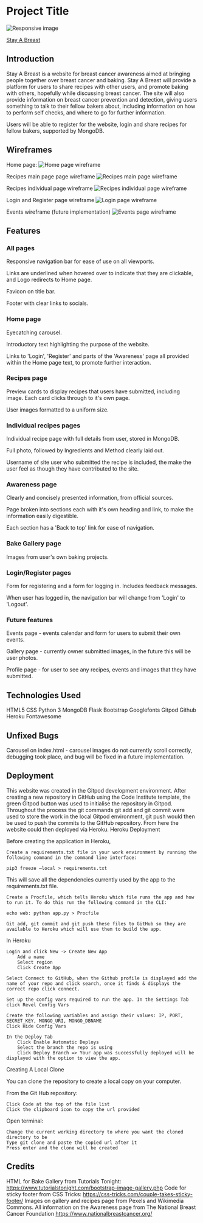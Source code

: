 # Project Title

![Responsive image](static/images/readme-images/live-screenshot.jpg)

[Stay A Breast](http://stay-a-breast.herokuapp.com/index)

## Introduction

Stay A Breast is a website for breast cancer awareness aimed at bringing people together over breast cancer and baking. Stay A Breast will provide a platform for users to share recipes with other users, and promote baking with others, hopefully while discussing breast cancer. The site will also provide information on breast cancer prevention and detection, giving users something to talk to their fellow bakers about, including information on how to perform self checks, and where to go for further information.

Users will be able to register for the website, login and share recipes for fellow bakers, supported by MongoDB.

## Wireframes

Home page:
![Home page wireframe](static/images/readme-images/home-wireframe.jpg)

Recipes main page page wireframe
![Recipes main page wireframe](static/images/readme-images/recipes-wireframe.jpg)

Recipes individual page wireframe
![Recipes individual page wireframe](static/images/readme-images/recipe-2.jpg)

Login and Register page wireframe
![Login page wireframe](static/images/readme-images/login-wireframe.jpg)

Events wireframe (future implementation)
![Events page wireframe](static/images/readme-images/events-wireframe.jpg)


## Features

### All pages

Responsive navigation bar for ease of use on all viewports.

Links are underlined when hovered over to indicate that they are clickable, and Logo redirects to Home page.

Favicon on title bar.

Footer with clear links to socials.

### Home page

Eyecatching carousel.

Introductory text highlighting the purpose of the website.

Links to 'Login', 'Register' and parts of the 'Awareness' page all provided within the Home page text, to promote further interaction.

### Recipes page

Preview cards to display recipes that users have submitted, including image. Each card clicks through to it's own page.

User images formatted to a uniform size.

### Individual recipes pages

Individual recipe page with full details from user, stored in MongoDB.

Full photo, followed by Ingredients and Method clearly laid out.

Username of site user who submitted the recipe is included, the make the user feel as though they have contributed to the site.

### Awareness page

Clearly and concisely presented information, from official sources.

Page broken into sections each with it's own heading and link, to make the information easily digestible.

Each section has a 'Back to top' link for ease of navigation.

### Bake Gallery page

Images from user's own baking projects.

### Login/Register pages

Form for registering and a form for logging in. Includes feedback messages.

When user has logged in, the navigation bar will change from 'Login' to 'Logout'.


### Future features

Events page - events calendar and form for users to submit their own events.

Gallery page - currently owner submitted images, in the future this will be user photos.

Profile page - for user to see any recipes, events and images that they have submitted.


## Technologies Used

HTML5
CSS
Python 3
MongoDB
Flask
Bootstrap
Googlefonts
Gitpod
Github
Heroku
Fontawesome


## Unfixed Bugs

Carousel on index.html - carousel images do not currently scroll correctly, debugging took place, and bug will be fixed in a future implementation.


## Deployment

This website was created in the Gitpod development environment. After creating a new repository in GitHub using the Code Institute template, the green Gitpod button was used to initialise the repository in Gitpod. Throughout the process the git commands git add and git commit were used to store the work in the local Gitpod environment, git push would then be used to push the commits to the GitHub repository. From here the website could then deployed via Heroku.
Heroku Deployment

Before creating the application in Heroku,

    Create a requirements.txt file in your work environment by running the following command in the command line interface:

    pip3 freeze —local > requirements.txt

This will save all the dependencies currently used by the app to the requirements.txt file.

    Create a Procfile, which tells Heroku which file runs the app and how to run it. To do this run the following command in the CLI:

    echo web: python app.py > Procfile

    Git add, git commit and git push these files to GitHub so they are available to Heroku which will use them to build the app.

In Heroku

    Login and click New -> Create New App
        Add a name
        Select region
        Click Create App

    Select Connect to GitHub, when the Github profile is displayed add the name of your repo and click search, once it finds & displays the correct repo click connect.

    Set up the config vars required to run the app. In the Settings Tab click Revel Config Vars

    Create the following variables and assign their values: IP, PORT, SECRET_KEY, MONGO_URI, MONGO_DBNAME
    Click Hide Config Vars

    In the Deploy Tab
        Click Enable Automatic Deploys
        Select the branch the repo is using
        Click Deploy Branch => Your app was successfully deployed will be displayed with the option to view the app.

Creating A Local Clone

You can clone the repository to create a local copy on your computer.

From the Git Hub repository:

    Click Code at the top of the file list
    Click the clipboard icon to copy the url provided

Open terminal:

    Change the current working directory to where you want the cloned directory to be
    Type git clone and paste the copied url after it
    Press enter and the clone will be created


## Credits

HTML for Bake Gallery from Tutorials Tonight: https://www.tutorialstonight.com/bootstrap-image-gallery.php
Code for sticky footer from CSS Tricks: https://css-tricks.com/couple-takes-sticky-footer/
Images on gallery and recipes page from Pexels and Wikimedia Commons.
All information on the Awareness page from The National Breast Cancer Foundation https://www.nationalbreastcancer.org/

